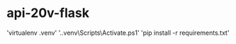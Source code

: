 # api-20v-flask

'virtualenv .venv'
'.\.venv\Scripts\Activate.ps1'
'pip install -r requirements.txt'